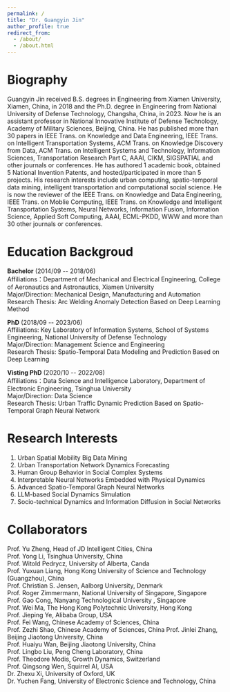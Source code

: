 ```yaml
---
permalink: /
title: "Dr. Guangyin Jin"
author_profile: true
redirect_from: 
  - /about/
  - /about.html
---
```


Biography
======
Guangyin Jin received B.S. degrees in Engineering from Xiamen University, Xiamen, China, in 2018 and the Ph.D. degree in Engineering from National University of Defense Technology, Changsha, China, in 2023. Now he is an assistant professor in National Innovative Institute of Defense Technology, Academy of Military Sciences, Beijing, China. He has published more than 30 papers in IEEE Trans. on Knowledge and Data Engineering, IEEE Trans. on Intelligent Transportation Systems, ACM Trans. on Knowledge Discovery from Data, ACM Trans. on Intelligent Systems and Technology, Information Sciences, Transportation Research Part C, AAAI, CIKM, SIGSPATIAL and other journals or conferences. He has authored 1 academic book, obtained 5 National Invention Patents, and hosted/participated in more than 5 projects. His research interests include urban computing, spatio-temporal data mining, intelligent transportation and computational social science. He is now the reviewer of the IEEE Trans. on Knowledge and Data Engineering, IEEE Trans. on Moblie Computing, IEEE Trans. on Knowledge and Intelligent Transportation Systems, Neural Networks, Information Fusion, Information Science, Applied Soft Computing, AAAI, ECML-PKDD, WWW and more than 30 other journals or conferences.

Education Backgroud
======
__Bachelor__ (2014/09 -- 2018/06)   
Affiliations：Department of Mechanical and Electrical Engineering, College of Aeronautics and Astronautics, Xiamen University   
Major/Direction: Mechanical Design, Manufacturing and Automation   
Research Thesis: Arc Welding Anomaly Detection Based on Deep Learning Method    

__PhD__ (2018/09 -- 2023/06)   
Affiliations: Key Laboratory of Information Systems, School of Systems Engineering, National University of Defense Technology   
Major/Direction: Management Science and Engineering  
Research Thesis: Spatio-Temporal Data Modeling and Prediction Based on Deep Learning

__Visting PhD__ (2020/10 -- 2022/08)    
Affiliations：Data Science and Intelligence Laboratory, Department of Electronic Engineering, Tsinghua University     
Major/Direction: Data Science   
Research Thesis: Urban Traffic Dynamic Prediction Based on Spatio-Temporal Graph Neural Network   

Research Interests
======
1. Urban Spatial Mobility Big Data Mining
2. Urban Transportation Network Dynamics Forecasting 
3. Human Group Behavior in Social Complex Systems
4. Interpretable Neural Networks Embedded with Physical Dynamics
5. Advanced Spatio-Temporal Graph Neural Networks
6. LLM-based Social Dynamics Simulation
7. Socio-technical Dynamics and Information Diffusion in Social Networks

Collaborators
======
Prof. Yu Zheng, Head of JD Intelligent Cities, China  
Prof. Yong Li, Tsinghua University, China   
Prof. Witold Pedrycz, University of Alberta, Canda    
Prof. Yuxuan Liang, Hong Kong University of Science and Technology (Guangzhou), China    
Prof. Christian S. Jensen, Aalborg University, Denmark   
Prof. Roger Zimmermann, National University of Singapore, Singapore   
Prof. Gao Cong, Nanyang Technological University , Singapore      
Prof. Wei Ma, The Hong Kong Polytechnic University, Hong Kong    
Prof. Jieping Ye, Alibaba Group, USA    
Prof. Fei Wang, Chinese Academy of Sciences, China   
Prof. Zezhi Shao, Chinese Academy of Sciences, China
Prof. Jinlei Zhang, Beijing Jiaotong University, China   
Prof. Huaiyu Wan, Beijing Jiaotong University, China   
Prof. Lingbo Liu, Peng Cheng Laboratory, China   
Prof. Theodore Modis, Growth Dynamics, Switzerland   
Prof. Qingsong Wen, Squirrel AI, USA   
Dr. Zhexu Xi, University of Oxford, UK   
Dr. Yuchen Fang, University of Electronic Science and Technology, China





